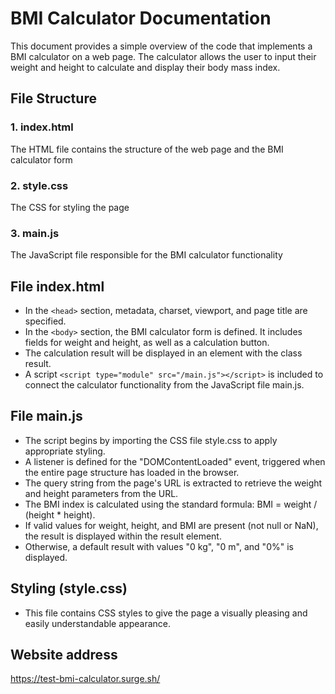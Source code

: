 # BMI Calculator Documentation

This document provides a simple overview of the code that implements a BMI calculator on a web page. The calculator allows the user to input their weight and height to calculate and display their body mass index.

## File Structure

### 1. index.html

The HTML file contains the structure of the web page and the BMI calculator form

### 2. style.css

The CSS for styling the page

### 3. main.js

The JavaScript file responsible for the BMI calculator functionality

## File index.html

- In the `<head>` section, metadata, charset, viewport, and page title are specified.
- In the `<body>` section, the BMI calculator form is defined. It includes fields for weight and height, as well as a calculation button.
- The calculation result will be displayed in an element with the class result.
- A script `<script type="module" src="/main.js"></script>` is included to connect the calculator functionality from the JavaScript file main.js.

## File main.js

- The script begins by importing the CSS file style.css to apply appropriate styling.
- A listener is defined for the "DOMContentLoaded" event, triggered when the entire page structure has loaded in the browser.
- The query string from the page's URL is extracted to retrieve the weight and height parameters from the URL.
- The BMI index is calculated using the standard formula: BMI = weight / (height \* height).
- If valid values for weight, height, and BMI are present (not null or NaN), the result is displayed within the result element.
- Otherwise, a default result with values "0 kg", "0 m", and "0%" is displayed.

## Styling (style.css)

- This file contains CSS styles to give the page a visually pleasing and easily understandable appearance.

## Website address

https://test-bmi-calculator.surge.sh/
